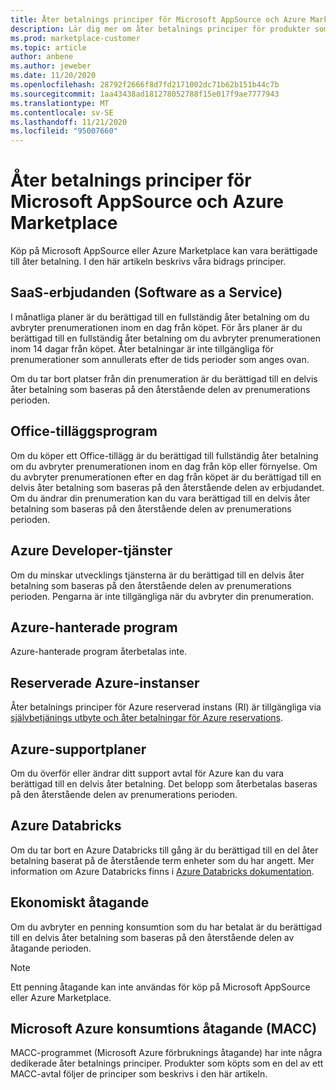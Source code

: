 ```yaml
---
title: Åter betalnings principer för Microsoft AppSource och Azure Marketplace
description: Lär dig mer om åter betalnings principer för produkter som säljs på Microsoft AppSource och Azure Marketplace
ms.prod: marketplace-customer
ms.topic: article
author: anbene
ms.author: jeweber
ms.date: 11/20/2020
ms.openlocfilehash: 28792f2666f8d7fd2171002dc71b62b151b44c7b
ms.sourcegitcommit: 1aa43438ad181278052788f15e017f9ae7777943
ms.translationtype: MT
ms.contentlocale: sv-SE
ms.lasthandoff: 11/21/2020
ms.locfileid: "95007660"
---
```

# <a name="refund-policies-for-microsoft-appsource-and-azure-marketplace"></a>Åter betalnings principer för Microsoft AppSource och Azure Marketplace

Köp på Microsoft AppSource eller Azure Marketplace kan vara berättigade till åter betalning. I den här artikeln beskrivs våra bidrags principer.

## <a name="software-as-a-service-saas-offers"></a>SaaS-erbjudanden (Software as a Service)

I månatliga planer är du berättigad till en fullständig åter betalning om du avbryter prenumerationen inom en dag från köpet. För års planer är du berättigad till en fullständig åter betalning om du avbryter prenumerationen inom 14 dagar från köpet. Åter betalningar är inte tillgängliga för prenumerationer som annullerats efter de tids perioder som anges ovan.

Om du tar bort platser från din prenumeration är du berättigad till en delvis åter betalning som baseras på den återstående delen av prenumerations perioden.

## <a name="office-add-ins"></a>Office-tilläggsprogram

Om du köper ett Office-tillägg är du berättigad till fullständig åter betalning om du avbryter prenumerationen inom en dag från köp eller förnyelse.  Om du avbryter prenumerationen efter en dag från köpet är du berättigad till en delvis åter betalning som baseras på den återstående delen av erbjudandet.  Om du ändrar din prenumeration kan du vara berättigad till en delvis åter betalning som baseras på den återstående delen av prenumerations perioden.

## <a name="azure-developer-services"></a>Azure Developer-tjänster

Om du minskar utvecklings tjänsterna är du berättigad till en delvis åter betalning som baseras på den återstående delen av prenumerations perioden. Pengarna är inte tillgängliga när du avbryter din prenumeration.

## <a name="azure-managed-applications"></a>Azure-hanterade program

Azure-hanterade program återbetalas inte.

## <a name="azure-reserved-instances"></a>Reserverade Azure-instanser

Åter betalnings principer för Azure reserverad instans (RI) är tillgängliga via [självbetjänings utbyte och åter betalningar för Azure reservations](/azure/cost-management-billing/reservations/exchange-and-refund-azure-reservations).

## <a name="azure-support-plans"></a>Azure-supportplaner

Om du överför eller ändrar ditt support avtal för Azure kan du vara berättigad till en delvis åter betalning. Det belopp som återbetalas baseras på den återstående delen av prenumerations perioden.

## <a name="azure-databricks"></a>Azure Databricks

Om du tar bort en Azure Databricks till gång är du berättigad till en del åter betalning baserat på de återstående term enheter som du har angett. Mer information om Azure Databricks finns i [Azure Databricks dokumentation](/azure/databricks).

## <a name="monetary-commitment"></a>Ekonomiskt åtagande

Om du avbryter en penning konsumtion som du har betalat är du berättigad till en delvis åter betalning som baseras på den återstående delen av åtagande perioden.

> [!NOTE]
> Ett penning åtagande kan inte användas för köp på Microsoft AppSource eller Azure Marketplace.

## <a name="microsoft-azure-consumption-commitment-macc"></a>Microsoft Azure konsumtions åtagande (MACC)

MACC-programmet (Microsoft Azure förbruknings åtagande) har inte några dedikerade åter betalnings principer. Produkter som köpts som en del av ett MACC-avtal följer de principer som beskrivs i den här artikeln.
